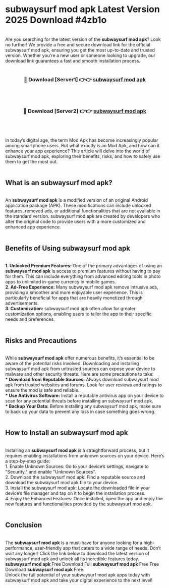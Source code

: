 # subwaysurf mod apk Latest Version 2025 Download #4zb1o<br>
<br>
Are you searching for the latest version of the <strong>subwaysurf mod apk</strong>? Look no further! We provide a free and secure download link for the official subwaysurf mod apk, ensuring you get the most up-to-date and trusted version. Whether you're a new user or someone looking to upgrade, our download link guarantees a fast and smooth installation process.
<br>
<br>
<div align="center">
<h3>🔴 Download [Server1] 👉👉 <a href="https://modyolo.store/subwaysurf_mod_apk">subwaysurf mod apk</a></h3><br>
<br>
<h3>🔴 Download [Server2] 👉👉 <a href="https://modyolo.store/=subwaysurf_mod_apk">subwaysurf mod apk</a></h3><br>
</div>
<br>
<br>
In today’s digital age, the term Mod Apk has become increasingly popular among smartphone users. But what exactly is an Mod Apk, and how can it enhance your app experience? This article will delve into the world of subwaysurf mod apk, exploring their benefits, risks, and how to safely use them to get the most out.
<br>
<br>
<h2>What is an subwaysurf mod apk?</h2>
<br>
An <strong>subwaysurf mod apk</strong> is a modified version of an original Android application package (APK). These modifications can include unlocked features, removed ads, or additional functionalities that are not available in the standard version. subwaysurf mod apk are created by developers who alter the original code to provide users with a more customized and enhanced app experience.
<br>
<br>
<h2>Benefits of Using subwaysurf mod apk</h2>
<br>
<strong> 1. Unlocked Premium Features:</strong> One of the primary advantages of using an <strong>subwaysurf mod apk</strong> is access to premium features without having to pay for them. This can include everything from advanced editing tools in photo apps to unlimited in-game currency in mobile games.
<br>
<strong> 2. Ad-Free Experience:</strong> Many subwaysurf mod apk remove intrusive ads, providing a smoother and more enjoyable user experience. This is particularly beneficial for apps that are heavily monetized through advertisements.
<br>
<strong> 3. Customization:</strong> subwaysurf mod apk often allow for greater customization options, enabling users to tailor the app to their specific needs and preferences.
<br>
<br>
<h2>Risks and Precautions</h2>
<br>
While <strong>subwaysurf mod apk</strong> offer numerous benefits, it’s essential to be aware of the potential risks involved. Downloading and installing subwaysurf mod apk from untrusted sources can expose your device to malware and other security threats. Here are some precautions to take:
<br>
<strong> * Download from Reputable Sources:</strong> Always download subwaysurf mod apk from trusted websites and forums. Look for user reviews and ratings to ensure the mod is safe and reliable.
<br>
<strong> * Use Antivirus Software:</strong> Install a reputable antivirus app on your device to scan for any potential threats before installing an subwaysurf mod apk.
<br>
<strong> * Backup Your Data:</strong> Before installing any subwaysurf mod apk, make sure to back up your data to prevent any loss in case something goes wrong.
<br>
<br>
<h2>How to Install an subwaysurf mod apk</h2>
<br>
Installing an <strong>subwaysurf mod apk</strong> is a straightforward process, but it requires enabling installations from unknown sources on your device. Here’s a step-by-step guide:
<br>
 1. Enable Unknown Sources: Go to your device’s settings, navigate to "Security," and enable "Unknown Sources".
<br>
 2. Download the subwaysurf mod apk: Find a reputable source and download the subwaysurf mod apk file to your device.
<br>
 3. Install the subwaysurf mod apk: Locate the downloaded file in your device’s file manager and tap on it to begin the installation process.
<br>
 4. Enjoy the Enhanced Features: Once installed, open the app and enjoy the new features and functionalities provided by the subwaysurf mod apk.
<br>
<br>
<h2><strong>Conclusion</strong></h2>
<br>
The <strong>subwaysurf mod apk</strong> is a must-have for anyone looking for a high-performance, user-friendly app that caters to a wide range of needs. Don’t wait any longer! Click the link below to download the latest version of subwaysurf mod apk and unlock all its incredible features today.
<br>
<strong>subwaysurf mod apk</strong> Free Download Full <strong>subwaysurf mod apk</strong> Free Free Download <strong>subwaysurf mod apk</strong> Free.
<br>
Unlock the full potential of your subwaysurf mod apk apps today with subwaysurf mod apk and take your digital experience to the next level!

